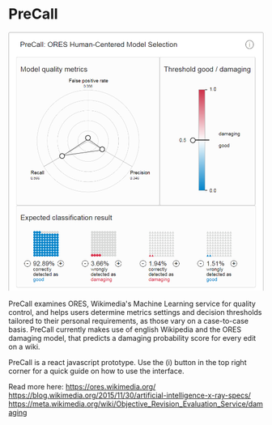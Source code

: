 # PreCall
![alt text](./iterationFinal2.png)

PreCall examines ORES, Wikimedia's Machine Learning service for quality control, and helps users determine metrics settings and decision thresholds tailored to their personal requirements, as those vary on a case-to-case basis.
PreCall currently makes use of english Wikipedia and the ORES damaging model, that predicts a damaging probability score for every edit on a wiki.

PreCall is a react javascript prototype. Use the (i) button in the top right corner for a quick guide on how to use the interface.

Read more here:
https://ores.wikimedia.org/
https://blog.wikimedia.org/2015/11/30/artificial-intelligence-x-ray-specs/
https://meta.wikimedia.org/wiki/Objective_Revision_Evaluation_Service/damaging
